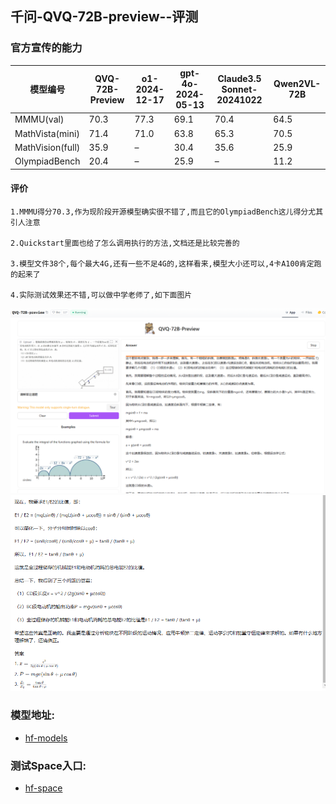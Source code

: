 
## 千问-QVQ-72B-preview--评测

### 官方宣传的能力

| 模型编号   | QVQ-72B-Preview | o1-2024-12-17 | gpt-4o-2024-05-13 | Claude3.5 Sonnet-20241022 | Qwen2VL-72B |
|---------------------|-----------------|---------------|-------------------|---------------------------|-------------|
| MMMU(val)           | 70.3            | 77.3          | 69.1              | 70.4                      | 64.5        |
| MathVista(mini)     | 71.4            | 71.0          | 63.8              | 65.3                      | 70.5        |
| MathVision(full)    | 35.9            | –             | 30.4              | 35.6                      | 25.9        |
| OlympiadBench       | 20.4            | –             | 25.9              | –                         | 11.2        |

#### 评价
```
1.MMMU得分70.3,作为现阶段开源模型确实很不错了,而且它的OlympiadBench这儿得分尤其引人注意

2.Quickstart里面也给了怎么调用执行的方法,文档还是比较完善的

3.模型文件38个,每个最大4G,还有一些不足4G的,这样看来,模型大小还可以,4卡A100肯定跑的起来了

4.实际测试效果还不错,可以做中学老师了,如下面图片
```

![测试效果](../../z_using_files/img/judge/QVQ-72B-preview.png)
![测试效果_2](../../z_using_files/img/judge/QVQ-72B-preview_2.png)


### 模型地址:
- [hf-models](https://huggingface.co/Qwen/QVQ-72B-Preview)

### 测试Space入口:
- [hf-space](https://huggingface.co/spaces/Qwen/QVQ-72B-preview)
